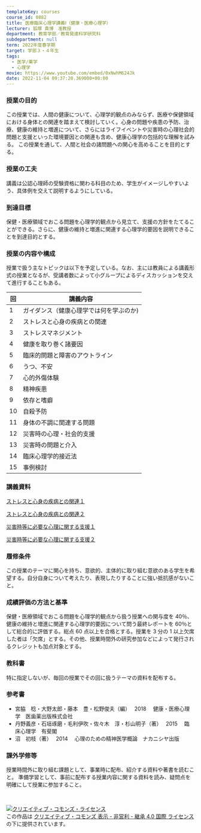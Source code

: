 ```yaml
---
templateKey: courses
course_id: 0882
title: 医療臨床心理学講義Ⅰ（健康・医療心理学）
lecturer: 狐塚 貴博　准教授
department: 教育学部／教育発達科学研究科
subdepartment: null
term: 2022年度春学期
target: 学部３・４年生
tags:
  - 医学/薬学
  - 心理学
movie: https://www.youtube.com/embed/0xNwhM624Jk
date: 2022-11-04 09:37:20.369000+00:00
---
```


### 授業の目的

この授業では、人間の健康について、心理学的観点のみならず、医療や保健領域における身体との関連を踏まえて検討していく。心身の問題や疾患の予防、治療、健康の維持と増進について、さらにはライフイベントや災害時の心理社会的問題と支援といった環境要因との関連も含め、健康心理学の包括的な理解を試みる。 この授業を通して、人間と社会の諸問題への関心を高めることを目的とする。

### 授業の工夫

講義は公認心理師の受験資格に関わる科目のため、学生がイメージしやすいよう、具体例を交えて説明するようにしている。

### 到達目標

保健・医療領域でおこる問題を心理学的観点から見立て、支援の方針をたてることができる。さらに、健康の維持と増進に関連する心理学的要因を説明できることを到達目的とする。

### 授業の内容や構成

授業で扱う主なトピックは以下を予定している。なお、主には教員による講義形式の授業となるが、受講者数によって小グループによるディスカッションを交えて進行することもある。

| 回  | 講義内容                                |
| --- | --------------------------------------- |
| 1   | ガイダンス（健康心理学では何を学ぶのか) |
| 2   | ストレスと心身の疾病との関連            |
| 3   | ストレスマネジメント                    |
| ﻿4  | 健康を取り巻く諸要因                    |
| 5   | 臨床的問題と障害のアウトライン          |
| 6   | うつ、不安                              |
| 7   | 心的外傷体験                            |
| 8   | 精神疾患                                |
| 9   | 依存と嗜癖                              |
| 10  | 自殺予防                                |
| 11  | 身体の不調に関連する問題                |
| 12  | 災害時の心理・社会的支援                |
| 13  | 災害時の問題と介入                      |
| 14  | 臨床心理学的接近法                      |
| 15  | 事例検討                                |

### 講義資料

[ストレスと心身の疾病との関連１](https://ocw.nagoya-u.jp/files/882/slide1.pdf)

[ストレスと心身の疾病との関連２](https://ocw.nagoya-u.jp/files/882/slide2.pdf)

[災害時等に必要な心理に関する支援１](https://ocw.nagoya-u.jp/files/882/slide3.pdf)

[災害時等に必要な心理に関する支援２](https://ocw.nagoya-u.jp/files/882/slide4.pdf)

### 履修条件

この授業のテーマに関心を持ち、意欲的、主体的に取り組む意欲のある学生を希望する。自分自身について考えたり、表現したりすることに強い抵抗感がないこと。

### 成績評価の方法と基準

保健・医療領域でおこる問題を心理学的観点から扱う授業への関与度を 40％、健康の維持と増進に関連する心理学的要因について問う最終レポートを 60％として総合的に評価する。総点 60 点以上を合格とする。授業を 3 分の 1 以上欠席した者は「欠席」とする。その他、授業時間外の研究参加などによって発行されるクレジットも加点対象とする。

### 教科書

特に指定しないが、毎回の授業でその回に扱うテーマの資料を配布する。

### 参考書

- 宮脇　稔・大野太郎・藤本　豊・松野俊夫（編）　 2018 　健康・医療心理学　医歯薬出版株式会社
- 丹野義彦・石垣琢磨・毛利伊吹・佐々木　淳・杉山明子（著）　 2015 　臨床心理学　有斐閣
- 沼　初枝（著）　 2014 　心理のための精神医学概論　ナカニシヤ出版

### 課外学修等

授業時間外に取り組む課題として、事業時に配布、紹介する資料や著書を読むこと。
準備学習として、事前に配布する授業内容に関する資料を読み、疑問点を明確にして授業に参加すること。

<br>

<a rel="license" href="http://creativecommons.org/licenses/by-nc-sa/4.0/"><img alt="クリエイティブ・コモンズ・ライセンス" style="border-width:0"  data-src="" src="https://i.creativecommons.org/l/by-nc-sa/4.0/88x31.png" /></a><br />この作品は <a rel="license" href="http://creativecommons.org/licenses/by-nc-sa/4.0/">クリエイティブ・コモンズ 表示 - 非営利 - 継承 4.0 国際 ライセンス</a>の下に提供されています。

<br>
